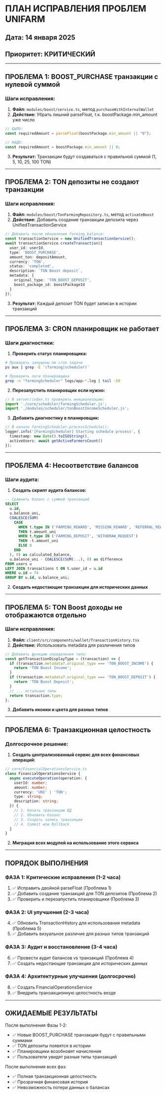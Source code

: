 # ПЛАН ИСПРАВЛЕНИЯ ПРОБЛЕМ UNIFARM
## Дата: 14 января 2025
## Приоритет: КРИТИЧЕСКИЙ

---

## ПРОБЛЕМА 1: BOOST_PURCHASE транзакции с нулевой суммой
### Шаги исправления:
1. **Файл:** `modules/boost/service.ts`, метод `purchaseWithInternalWallet`
2. **Действие:** Убрать лишний parseFloat, т.к. boostPackage.min_amount уже число
```typescript
// БЫЛО:
const requiredAmount = parseFloat(boostPackage.min_amount || "0");

// НАДО:
const requiredAmount = boostPackage.min_amount || 0;
```
3. **Результат:** Транзакции будут создаваться с правильной суммой (1, 5, 10, 25, 100 TON)

---

## ПРОБЛЕМА 2: TON депозиты не создают транзакции
### Шаги исправления:
1. **Файл:** `modules/boost/TonFarmingRepository.ts`, метод `activateBoost`
2. **Действие:** Добавить создание транзакции депозита через UnifiedTransactionService
```typescript
// Добавить после обновления farming_balance:
const transactionService = new UnifiedTransactionService();
await transactionService.createTransaction({
  user_id: userId,
  type: 'BOOST_PURCHASE',
  amount_ton: depositAmount,
  currency: 'TON',
  status: 'completed',
  description: `TON Boost deposit`,
  metadata: {
    original_type: 'TON_BOOST_DEPOSIT',
    boost_package_id: boostPackageId
  }
});
```
3. **Результат:** Каждый депозит TON будет записан в истории транзакций

---

## ПРОБЛЕМА 3: CRON планировщик не работает
### Шаги диагностики:
1. **Проверить статус планировщика:**
```bash
# Проверить запущены ли cron задачи
ps aux | grep -E '(farming|scheduler)'

# Проверить логи планировщика
grep -n "farmingScheduler" logs/app-*.log | tail -50
```

2. **Перезапустить планировщик если нужно:**
```typescript
// В server/index.ts проверить инициализацию:
import './core/scheduler/farmingScheduler.js';
import './modules/scheduler/tonBoostIncomeScheduler.js';
```

3. **Добавить диагностику в планировщик:**
```typescript
// В начало farmingScheduler.processSchedule():
logger.info('[FarmingScheduler] Starting schedule process', {
  timestamp: new Date().toISOString(),
  activeUsers: await getActiveFarmersCount()
});
```

---

## ПРОБЛЕМА 4: Несоответствие балансов
### Шаги аудита:
1. **Создать скрипт аудита балансов:**
```sql
-- Сравнить баланс с суммой транзакций
SELECT 
  u.id,
  u.balance_uni,
  COALESCE(SUM(
    CASE 
      WHEN t.type IN ('FARMING_REWARD', 'MISSION_REWARD', 'REFERRAL_REWARD', 'DAILY_BONUS') 
      THEN t.amount_uni
      WHEN t.type IN ('FARMING_DEPOSIT', 'WITHDRAW_REQUEST') 
      THEN -t.amount_uni
      ELSE 0
    END
  ), 0) as calculated_balance,
  u.balance_uni - COALESCE(SUM(...), 0) as difference
FROM users u
LEFT JOIN transactions t ON t.user_id = u.id
WHERE u.id = 74
GROUP BY u.id, u.balance_uni;
```

2. **Создать недостающие транзакции для исторических данных**

---

## ПРОБЛЕМА 5: TON Boost доходы не отображаются отдельно
### Шаги исправления:
1. **Файл:** `client/src/components/wallet/TransactionHistory.tsx`
2. **Действие:** Использовать metadata для различения типов
```typescript
// Добавить функцию определения типа:
const getTransactionDisplayType = (transaction) => {
  if (transaction.metadata?.original_type === 'TON_BOOST_INCOME') {
    return 'TON Boost Income';
  }
  if (transaction.metadata?.original_type === 'TON_BOOST_DEPOSIT') {
    return 'TON Boost Deposit';
  }
  // ... остальные типы
  return transaction.type;
};
```

3. **Добавить иконки и цвета для разных типов**

---

## ПРОБЛЕМА 6: Транзакционная целостность
### Долгосрочное решение:
1. **Создать централизованный сервис для всех финансовых операций:**
```typescript
// core/FinancialOperationsService.ts
class FinancialOperationsService {
  async executeOperation(operation: {
    userId: number;
    amount: number;
    currency: 'UNI' | 'TON';
    type: string;
    description: string;
  }) {
    // 1. Начать транзакцию БД
    // 2. Обновить баланс
    // 3. Создать запись транзакции
    // 4. Commit или Rollback
  }
}
```

2. **Миграция всех модулей на использование этого сервиса**

---

## ПОРЯДОК ВЫПОЛНЕНИЯ

### ФАЗА 1: Критические исправления (1-2 часа)
1. ✅ Исправить двойной parseFloat (Проблема 1)
2. ✅ Добавить создание транзакций для TON депозитов (Проблема 2)
3. ✅ Проверить и перезапустить планировщики (Проблема 3)

### ФАЗА 2: UI улучшения (2-3 часа)
4. ✅ Обновить TransactionHistory для использования metadata (Проблема 5)
5. ✅ Добавить визуальное различие для разных типов транзакций

### ФАЗА 3: Аудит и восстановление (3-4 часа)
6. ✅ Провести аудит балансов vs транзакций (Проблема 4)
7. ✅ Создать недостающие транзакции для исторических данных

### ФАЗА 4: Архитектурные улучшения (долгосрочно)
8. ✅ Создать FinancialOperationsService
9. ✅ Внедрить транзакционную целостность везде

---

## ОЖИДАЕМЫЕ РЕЗУЛЬТАТЫ

После выполнения Фазы 1-2:
- ✅ Новые BOOST_PURCHASE транзакции будут с правильными суммами
- ✅ TON депозиты появятся в истории
- ✅ Планировщики возобновят начисления
- ✅ Пользователи увидят разные типы транзакций

После выполнения всех фаз:
- ✅ Полная транзакционная целостность
- ✅ Прозрачная финансовая история
- ✅ Невозможность потери данных о балансах